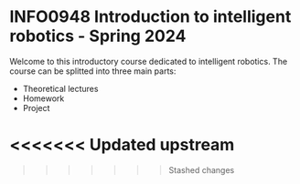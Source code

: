 # INFO0948 Introduction to intelligent robotics - Spring 2024

Welcome to this introductory course dedicated to intelligent robotics. The course can be splitted into three main parts:
* Theoretical lectures
* Homework
* Project

<<<<<<< Updated upstream
=======

>>>>>>> Stashed changes
